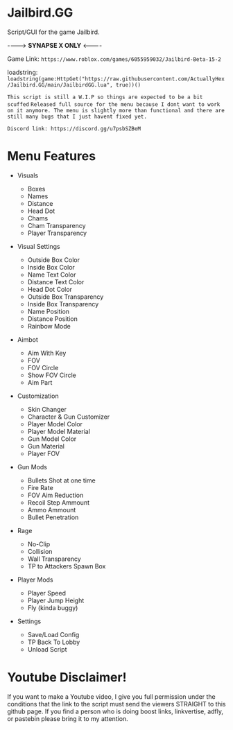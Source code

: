 # Jailbird.GG

Script/GUI for the game Jailbird.

 ----> **SYNAPSE X ONLY** <----

Game Link: `https://www.roblox.com/games/6055959032/Jailbird-Beta-15-2`

loadstring:
`loadstring(game:HttpGet("https://raw.githubusercontent.com/ActuallyHex/Jailbird.GG/main/JailbirdGG.lua", true))()`

`This script is still a W.I.P so things are expected to be a bit scuffed`
`Released full source for the menu because I dont want to work on it anymore. The menu is slightly more than functional and there are still many bugs that I just havent fixed yet.`

`Discord link: https://discord.gg/u7psbSZBeM`

# Menu Features

* Visuals
  * Boxes
  * Names
  * Distance
  * Head Dot
  * Chams
  * Cham Transparency
  * Player Transparency
 
* Visual Settings
  * Outside Box Color
  * Inside Box Color
  * Name Text Color
  * Distance Text Color
  * Head Dot Color
  * Outside Box Transparency
  * Inside Box Transparency
  * Name Position
  * Distance Position
  * Rainbow Mode

* Aimbot
  * Aim With Key
  * FOV
  * FOV Circle
  * Show FOV Circle
  * Aim Part

* Customization
  * Skin Changer
  * Character & Gun Customizer
  * Player Model Color
  * Player Model Material
  * Gun Model Color
  * Gun Material
  * Player FOV
 
* Gun Mods
  * Bullets Shot at one time
  * Fire Rate
  * FOV Aim Reduction
  * Recoil Step Ammount
  * Ammo Ammount
  * Bullet Penetration
 
* Rage
  * No-Clip
  * Collision
  * Wall Transparency
  * TP to Attackers Spawn Box
 
* Player Mods
  * Player Speed
  * Player Jump Height
  * Fly (kinda buggy)
  
* Settings
  * Save/Load Config
  * TP Back To Lobby
  * Unload Script

# Youtube Disclaimer!
If you want to make a Youtube video, I give you full permission under the conditions that the link to the script must send the viewers STRAIGHT to this github page. If you find a person who is doing boost links, linkvertise, adfly, or pastebin please bring it to my attention.
